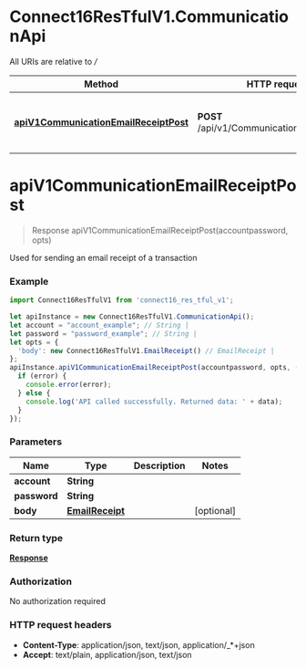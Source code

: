 # Connect16ResTfulV1.CommunicationApi

All URIs are relative to */*

Method | HTTP request | Description
------------- | ------------- | -------------
[**apiV1CommunicationEmailReceiptPost**](CommunicationApi.md#apiV1CommunicationEmailReceiptPost) | **POST** /api/v1/Communication/EmailReceipt | Used for sending an email receipt of a transaction

<a name="apiV1CommunicationEmailReceiptPost"></a>
# **apiV1CommunicationEmailReceiptPost**
> Response apiV1CommunicationEmailReceiptPost(accountpassword, opts)

Used for sending an email receipt of a transaction

### Example
```javascript
import Connect16ResTfulV1 from 'connect16_res_tful_v1';

let apiInstance = new Connect16ResTfulV1.CommunicationApi();
let account = "account_example"; // String | 
let password = "password_example"; // String | 
let opts = { 
  'body': new Connect16ResTfulV1.EmailReceipt() // EmailReceipt | 
};
apiInstance.apiV1CommunicationEmailReceiptPost(accountpassword, opts, (error, data, response) => {
  if (error) {
    console.error(error);
  } else {
    console.log('API called successfully. Returned data: ' + data);
  }
});
```

### Parameters

Name | Type | Description  | Notes
------------- | ------------- | ------------- | -------------
 **account** | **String**|  | 
 **password** | **String**|  | 
 **body** | [**EmailReceipt**](EmailReceipt.md)|  | [optional] 

### Return type

[**Response**](Response.md)

### Authorization

No authorization required

### HTTP request headers

 - **Content-Type**: application/json, text/json, application/_*+json
 - **Accept**: text/plain, application/json, text/json

